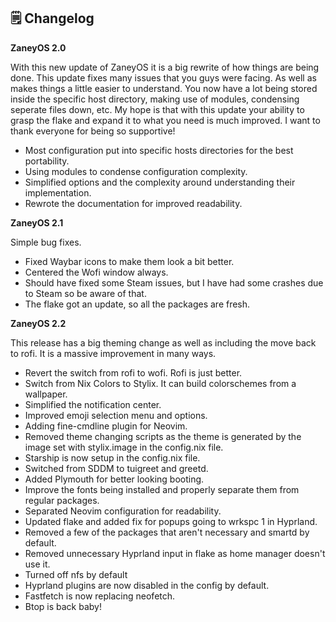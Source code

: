 ## 🗒️ Changelog

**ZaneyOS 2.0**

With this new update of ZaneyOS it is a big rewrite of how things are being done. This update fixes many issues that you guys were facing. As well as makes things a little easier to understand. You now have a lot being stored inside the specific host directory, making use of modules, condensing seperate files down, etc. 
My hope is that with this update your ability to grasp the flake and expand it to what you need is much improved. I want to thank everyone for being so supportive!

- Most configuration put into specific hosts directories for the best portability.
- Using modules to condense configuration complexity.
- Simplified options and the complexity around understanding their implementation.
- Rewrote the documentation for improved readability.

**ZaneyOS 2.1**

Simple bug fixes.

- Fixed Waybar icons to make them look a bit better.
- Centered the Wofi window always.
- Should have fixed some Steam issues, but I have had some crashes due to Steam so be aware of that.
- The flake got an update, so all the packages are fresh.

**ZaneyOS 2.2**

This release has a big theming change as well as including the move back to rofi. It is a massive improvement in many ways.

- Revert the switch from rofi to wofi. Rofi is just better.
- Switch from Nix Colors to Stylix. It can build colorschemes from a wallpaper.
- Simplified the notification center.
- Improved emoji selection menu and options.
- Adding fine-cmdline plugin for Neovim.
- Removed theme changing scripts as the theme is generated by the image set with stylix.image in the config.nix file.
- Starship is now setup in the config.nix file.
- Switched from SDDM to tuigreet and greetd.
- Added Plymouth for better looking booting.
- Improve the fonts being installed and properly separate them from regular packages.
- Separated Neovim configuration for readability.
- Updated flake and added fix for popups going to wrkspc 1 in Hyprland.
- Removed a few of the packages that aren't necessary and smartd by default.
- Removed unnecessary Hyprland input in flake as home manager doesn't use it.
- Turned off nfs by default
- Hyprland plugins are now disabled in the config by default.
- Fastfetch is now replacing neofetch.
- Btop is back baby!
